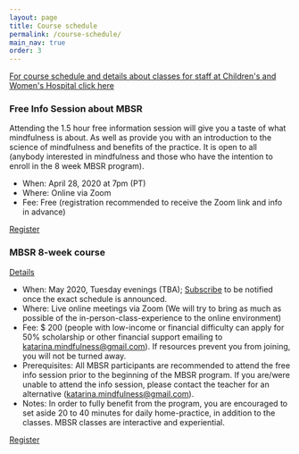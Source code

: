 ```yaml
---
layout: page
title: Course schedule
permalink: /course-schedule/
main_nav: true
order: 3
---
```


[For course schedule and details about classes for staff at Children's and Women's Hospital click here](/hospital-staff/)

### Free Info Session about MBSR
Attending the 1.5 hour free information session will give you a taste of what mindfulness is about. As well as provide you with an introduction to the science of mindfulness and benefits of the practice. It is open to all (anybody interested in mindfulness and those who have the intention to enroll in the 8 week MBSR program).

- When: April 28, 2020 at 7pm (PT)
- Where: Online via Zoom
- Fee: Free (registration recommended to receive the Zoom link and info in advance)

[Register](/register/)


### MBSR 8-week course
[Details](/mbsr/)
- When: May 2020, Tuesday evenings (TBA); [Subscribe](/contact/) to be notified once the exact schedule is announced.
- Where: Live online meetings via Zoom (We will try to bring as much as possible of the in-person-class-experience to the online environment) 
- Fee: $ 200 (people with low-income or financial difficulty can apply for 50% scholarship or other financial support emailing to katarina.mindfulness@gmail.com). If resources prevent you from joining, you will not be turned away. 
- Prerequisites: All MBSR participants are recommended to attend the free info session prior to the beginning of the MBSR program. If you are/were unable to attend the info session, please contact the teacher for an alternative (katarina.mindfulness@gmail.com).
- Notes: In order to fully benefit from the program, you are encouraged to set aside 20 to 40 minutes for daily home-practice, in addition to the classes. MBSR classes are interactive and experiential. 

[Register](/register-8week-mbsr/)


